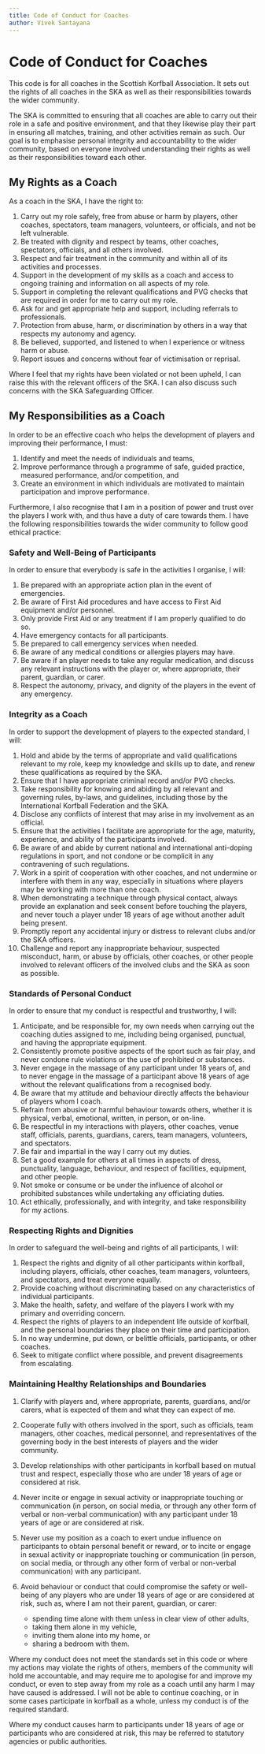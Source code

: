 ```yaml
---
title: Code of Conduct for Coaches
author: Vivek Santayana
---
```


# Code of Conduct for Coaches

This code is for all coaches in the Scottish Korfball Association.
It sets out the rights of all coaches in the SKA as well as their responsibilities towards the wider community.

The SKA is committed to ensuring that all coaches are able to carry out their role in a safe and positive environment, and that they likewise play their part in ensuring all matches, training, and other activities remain as such.
Our goal is to emphasise personal integrity and accountability to the wider community, based on everyone involved understanding their rights as well as their responsibilities toward each other.

## My Rights as a Coach

As a coach in the SKA, I have the right to:

1. Carry out my role safely, free from abuse or harm by players, other coaches, spectators, team managers, volunteers, or officials, and not be left vulnerable.
2. Be treated with dignity and respect by teams, other coaches, spectators, officials, and all others involved.
3. Respect and fair treatment in the community and within all of its activities and processes.
4. Support in the development of my skills as a coach and access to ongoing training and information on all aspects of my role.
5. Support in completing the relevant qualifications and PVG checks that are required in order for me to carry out my role.
6. Ask for and get appropriate help and support, including referrals to professionals.
7. Protection from abuse, harm, or discrimination by others in a way that respects my autonomy and agency.
8. Be believed, supported, and listened to when I experience or witness harm or abuse.
9. Report issues and concerns without fear of victimisation or reprisal.

Where I feel that my rights have been violated or not been upheld, I can raise this with the relevant officers of the SKA.
I can also discuss such concerns with the SKA Safeguarding Officer.

## My Responsibilities as a Coach

In order to be an effective coach who helps the development of players and improving their performance, I must:

1. Identify and meet the needs of individuals and teams,
2. Improve performance through a programme of safe, guided practice, measured performance, and/or competition, and
3. Create an environment in which individuals are motivated to maintain participation and improve performance.

Furthermore, I also recognise that I am in a position of power and trust over the players I work with, and thus have a duty of care towards them.
I have the following responsibilities towards the wider community to follow good ethical practice:

### Safety and Well-Being of Participants

In order to ensure that everybody is safe in the activities I organise, I will:

1. Be prepared with an appropriate action plan in the event of emergencies.
2. Be aware of First Aid procedures and have access to First Aid equipment and/or personnel.
3. Only provide First Aid or any treatment if I am properly qualified to do so.
4. Have emergency contacts for all participants.
5. Be prepared to call emergency services when needed.
6. Be aware of any medical conditions or allergies players may have.
7. Be aware if an player needs to take any regular medication, and discuss any relevant instructions with the player or, where appropriate, their parent, guardian, or carer.
8. Respect the autonomy, privacy, and dignity of the players in the event of any emergency.

### Integrity as a Coach

In order to support the development of players to the expected standard, I will:

1. Hold and abide by the terms of appropriate and valid qualifications relevant to my role, keep my knowledge and skills up to date, and renew these qualifications as required by the SKA.
2. Ensure that I have appropriate criminal record and/or PVG checks.
3. Take responsibility for knowing and abiding by all relevant and governing rules, by-laws, and guidelines, including those by the International Korfball Federation and the SKA.
4. Disclose any conflicts of interest that may arise in my involvement as an official.
5. Ensure that the activities I facilitate are appropriate for the age, maturity, experience, and ability of the participants involved.
6. Be aware of and abide by current national and international anti-doping regulations in sport, and not condone or be complicit in any contravening of such regulations.
7. Work in a spirit of cooperation with other coaches, and not undermine or interfere with them in any way, especially in situations where players may be working with more than one coach.
8. When demonstrating a technique through physical contact, always provide an explanation and seek consent before touching the players, and never touch a player under 18 years of age without another adult being present.
9. Promptly report any accidental injury or distress to relevant clubs and/or the SKA officers.
10. Challenge and report any inappropriate behaviour, suspected misconduct, harm, or abuse by officials, other coaches, or other people involved to relevant officers of the involved clubs and the SKA as soon as possible.

### Standards of Personal Conduct

In order to ensure that my conduct is respectful and trustworthy, I will:

1. Anticipate, and be responsible for, my own needs when carrying out the coaching duties assigned to me, including being organised, punctual, and having the appropriate equipment.
2. Consistently promote positive aspects of the sport such as fair play, and never condone rule violations or the use of prohibited or substances.
3. Never engage in the massage of any participant under 18 years of, and to never engage in the massage of a participant above 18 years of age without the relevant qualifications from a recognised body.
4. Be aware that my attitude and behaviour directly affects the behaviour of players whom I coach.
5. Refrain from abusive or harmful behaviour towards others, whether it is physical, verbal, emotional, written, in person, or on-line.
6. Be respectful in my interactions with players, other coaches, venue staff, officials, parents, guardians, carers, team managers, volunteers, and spectators.
7. Be fair and impartial in the way I carry out my duties.
8. Set a good example for others at all times in aspects of dress, punctuality, language, behaviour, and respect of facilities, equipment, and other people.
9. Not smoke or consume or be under the influence of alcohol or prohibited substances while undertaking any officiating duties.
10. Act ethically, professionally, and with integrity, and take responsibility for my actions.

### Respecting Rights and Dignities

In order to safeguard the well-being and rights of all participants, I will:

1. Respect the rights and dignity of all other participants within korfball, including players, officials, other coaches, team managers, volunteers, and spectators, and treat everyone equally.
2. Provide coaching without discriminating based on any characteristics of individual participants.
3. Make the health, safety, and welfare of the players I work with my primary and overriding concern.
4. Respect the rights of players to an independent life outside of korfball, and the personal boundaries they place on their time and participation.
5. In no way undermine, put down, or belittle officials, participants, or other coaches.
6. Seek to mitigate conflict where possible, and prevent disagreements from escalating.

### Maintaining Healthy Relationships and Boundaries

1. Clarify with players and, where appropriate, parents, guardians, and/or carers, what is expected of them and what they can expect of me.
2. Cooperate fully with others involved in the sport, such as officials, team managers, other coaches, medical personnel, and representatives of the governing body in the best interests of players and the wider community.
3. Develop relationships with other participants in korfball based on mutual trust and respect, especially those who are under 18 years of age or considered at risk.
4. Never incite or engage in sexual activity or inappropriate touching or communication (in person, on social media, or through any other form of verbal or non-verbal communication) with any participant under 18 years of age or are considered at risk.
5. Never use my position as a coach to exert undue influence on participants to obtain personal benefit or reward, or to incite or engage in sexual activity or inappropriate touching or communication (in person, on social media, or through any other form of verbal or non-verbal communication) with any participant.
6. Avoid behaviour or conduct that could compromise the safety or well-being of any players who are under 18 years of age or are considered at risk, such as, where I am not their parent, guardian, or carer:

    - spending time alone with them unless in clear view of other adults,
    - taking them alone in my vehicle,
    - inviting them alone into my home, or
    - sharing a bedroom with them.

Where my conduct does not meet the standards set in this code or where my actions may violate the rights of others, members of the community will hold me accountable, and may require me to apologise for and improve my conduct, or even to step away from my role as a coach until any harm I may have caused is addressed.
I will not be able to continue coaching, or in some cases participate in korfball as a whole, unless my conduct is of the required standard.

Where my conduct causes harm to participants under 18 years of age or participants who are considered at risk, this may be referred to statutory agencies or public authorities.
